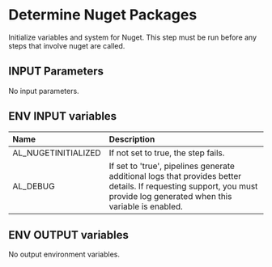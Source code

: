 # Determine Nuget Packages

Initialize variables and system for Nuget. This step must be run before any steps that involve nuget are called.

## INPUT Parameters

No input parameters.

## ENV INPUT variables

| Name                  | Description |
| :--                   | :-- |
| AL_NUGETINITIALIZED   | If not set to true, the step fails. |
| AL_DEBUG | If set to 'true', pipelines generate additional logs that provides better details. If requesting support, you must provide log generated when this variable is enabled. |

## ENV OUTPUT variables

No output environment variables.

